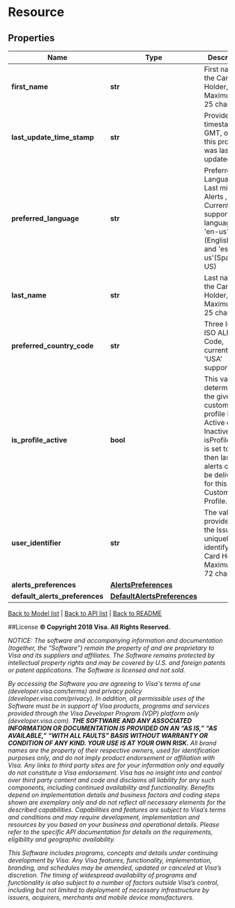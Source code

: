 # Resource

## Properties
Name | Type | Description | Notes
------------ | ------------- | ------------- | -------------
**first_name** | **str** | First name of the Card Holder, Maximum of 25 characters | 
**last_update_time_stamp** | **str** | Provides the timestamp, in GMT, of when this profile was last updated. | [optional] 
**preferred_language** | **str** | Preferred Language for Last mile Alerts , Currently supported languages are &#39;en-us&#39; (English US) and &#39;es-us&#39;(Spanish US) | 
**last_name** | **str** | Last name of the Card Holder, Maximum of 25 characters | 
**preferred_country_code** | **str** | Three letter ISO ALPHA-3 Code, currently only &#39;USA&#39; supported | 
**is_profile_active** | **bool** | This value determine if the given customer profile is Active or Inactive. If isProfileActive is set to false then last Mile alerts cannot be delivered for this Customer Profile. | 
**user_identifier** | **str** | The value provided by the Issuer to uniquely identify the Card Holder, Maximum of 72 characters | 
**alerts_preferences** | [**AlertsPreferences**](AlertsPreferences.md) |  | 
**default_alerts_preferences** | [**DefaultAlertsPreferences**](DefaultAlertsPreferences.md) |  | 

[Back to Model list](../README.md#documentation-for-models)   |   [Back to API list](../README.md#documentation-for-api-endpoints)   |   [Back to README](../README.md)



##License
**© Copyright 2018 Visa. All Rights Reserved.**

*NOTICE: The software and accompanying information and documentation (together, the “Software”) remain the property of
and are proprietary to Visa and its suppliers and affiliates. The Software remains protected by intellectual property
rights and may be covered by U.S. and foreign patents or patent applications. The Software is licensed and not sold.*

*By accessing the Software you are agreeing to Visa's terms of use (developer.visa.com/terms) and privacy policy (developer.visa.com/privacy).
In addition, all permissible uses of the Software must be in support of Visa products, programs and services provided
through the Visa Developer Program (VDP) platform only (developer.visa.com). **THE SOFTWARE AND ANY ASSOCIATED
INFORMATION OR DOCUMENTATION IS PROVIDED ON AN “AS IS,” “AS AVAILABLE,” “WITH ALL FAULTS” BASIS WITHOUT WARRANTY OR
CONDITION OF ANY KIND. YOUR USE IS AT YOUR OWN RISK.** All brand names are the property of their respective owners, used for identification purposes only, and do not imply
product endorsement or affiliation with Visa. Any links to third party sites are for your information only and equally
do not constitute a Visa endorsement. Visa has no insight into and control over third party content and code and disclaims
all liability for any such components, including continued availability and functionality. Benefits depend on implementation
details and business factors and coding steps shown are exemplary only and do not reflect all necessary elements for the
described capabilities. Capabilities and features are subject to Visa’s terms and conditions and may require development,
implementation and resources by you based on your business and operational details. Please refer to the specific
API documentation for details on the requirements, eligibility and geographic availability.*

*This Software includes programs, concepts and details under continuing development by Visa. Any Visa features,
functionality, implementation, branding, and schedules may be amended, updated or canceled at Visa’s discretion.
The timing of widespread availability of programs and functionality is also subject to a number of factors outside Visa’s control,
including but not limited to deployment of necessary infrastructure by issuers, acquirers, merchants and mobile device manufacturers.*